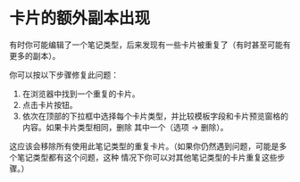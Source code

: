 # 卡片的额外副本出现

有时你可能编辑了一个笔记类型，后来发现有一些卡片被重复了（有时甚至可能有更多的副本）。

你可以按以下步骤修复此问题：

1. 在浏览器中找到一个重复的卡片。
2. 点击卡片按钮。
3. 依次在顶部的下拉框中选择每个卡片类型，并比较模板字段和卡片预览窗格的内容。如果卡片类型相同，删除
   其中一个（选项 → 删除）。

这应该会移除所有使用此笔记类型的重复卡片。（如果你仍然遇到问题，可能是多个笔记类型都有这个问题，这种
情况下你可以对其他笔记类型的卡片重复这些步骤。）
